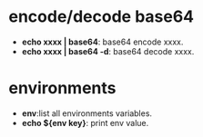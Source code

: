 # encode/decode base64
- **echo xxxx | base64**: base64 encode xxxx.
- **echo xxxx | base64 -d**: base64 decode xxxx.
# environments
- **env**:list all environments variables. 
- **echo ${env key}**: print env value.